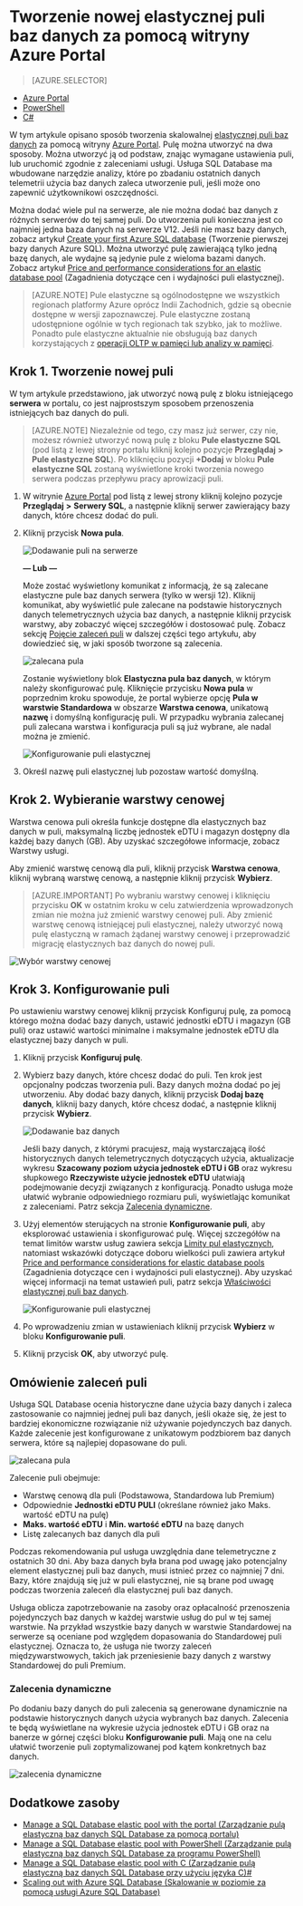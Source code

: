 <properties
    pageTitle="Tworzenie nowej puli elastycznej za pomocą witryny Azure Portal | Microsoft Azure"
    description="Dodawanie do konfiguracji bazy danych SQL skalowalnej elastycznej puli baz danych ułatwiającej administrowanie zasobami i ich udostępnianie między bazami danych."
    keywords="skalowalna baza danych, konfiguracja bazy danych"
    services="sql-database"
    documentationCenter=""
    authors="ninarn"
    manager="jhubbard"
    editor=""/>

<tags
    ms.service="sql-database"
    ms.devlang="NA"
    ms.date="07/20/2016"
    ms.author="ninarn"
    ms.workload="data-management"
    ms.topic="get-started-article"
    ms.tgt_pltfrm="NA"/>



# Tworzenie nowej elastycznej puli baz danych za pomocą witryny Azure Portal

> [AZURE.SELECTOR]
- [Azure Portal](sql-database-elastic-pool-create-portal.md)
- [PowerShell](sql-database-elastic-pool-create-powershell.md)
- [C#](sql-database-elastic-pool-create-csharp.md)

W tym artykule opisano sposób tworzenia skalowalnej [elastycznej puli baz danych](sql-database-elastic-pool.md) za pomocą witryny [Azure Portal](https://portal.azure.com/). Pulę można utworzyć na dwa sposoby. Można utworzyć ją od podstaw, znając wymagane ustawienia puli, lub uruchomić zgodnie z zaleceniami usługi. Usługa SQL Database ma wbudowane narzędzie analizy, które po zbadaniu ostatnich danych telemetrii użycia baz danych zaleca utworzenie puli, jeśli może ono zapewnić użytkownikowi oszczędności.

Można dodać wiele pul na serwerze, ale nie można dodać baz danych z różnych serwerów do tej samej puli. Do utworzenia puli konieczna jest co najmniej jedna baza danych na serwerze V12. Jeśli nie masz bazy danych, zobacz artykuł [Create your first Azure SQL database](sql-database-get-started.md) (Tworzenie pierwszej bazy danych Azure SQL). Można utworzyć pulę zawierającą tylko jedną bazę danych, ale wydajne są jedynie pule z wieloma bazami danych. Zobacz artykuł [Price and performance considerations for an elastic database pool](sql-database-elastic-pool-guidance.md) (Zagadnienia dotyczące cen i wydajności puli elastycznej).

> [AZURE.NOTE] Pule elastyczne są ogólnodostępne we wszystkich regionach platformy Azure oprócz Indii Zachodnich, gdzie są obecnie dostępne w wersji zapoznawczej.  Pule elastyczne zostaną udostępnione ogólnie w tych regionach tak szybko, jak to możliwe. Ponadto pule elastyczne aktualnie nie obsługują baz danych korzystających z [operacji OLTP w pamięci lub analizy w pamięci](sql-database-in-memory.md).

## Krok 1. Tworzenie nowej puli

W tym artykule przedstawiono, jak utworzyć nową pulę z bloku istniejącego **serwera** w portalu, co jest najprostszym sposobem przenoszenia istniejących baz danych do puli. 

> [AZURE.NOTE] Niezależnie od tego, czy masz już serwer, czy nie, możesz również utworzyć nową pulę z bloku **Pule elastyczne SQL** (pod listą z lewej strony portalu kliknij kolejno pozycje **Przeglądaj** **>** **Pule elastyczne SQL**). Po kliknięciu pozycji **+Dodaj** w bloku **Pule elastyczne SQL** zostaną wyświetlone kroki tworzenia nowego serwera podczas przepływu pracy aprowizacji puli.

1. W witrynie [Azure Portal](http://portal.azure.com/) pod listą z lewej strony kliknij kolejno pozycje **Przeglądaj** **>** **Serwery SQL**, a następnie kliknij serwer zawierający bazy danych, które chcesz dodać do puli.
2. Kliknij przycisk **Nowa pula**.

    ![Dodawanie puli na serwerze](./media/sql-database-elastic-pool-create-portal/new-pool.png)

    **— Lub —**

    Może zostać wyświetlony komunikat z informacją, że są zalecane elastyczne pule baz danych serwera (tylko w wersji 12). Kliknij komunikat, aby wyświetlić pule zalecane na podstawie historycznych danych telemetrycznych użycia baz danych, a następnie kliknij przycisk warstwy, aby zobaczyć więcej szczegółów i dostosować pulę. Zobacz sekcję [Pojęcie zaleceń puli](#understand-pool-recommendations) w dalszej części tego artykułu, aby dowiedzieć się, w jaki sposób tworzone są zalecenia.

    ![zalecana pula](./media/sql-database-elastic-pool-create-portal/recommended-pool.png)

    Zostanie wyświetlony blok **Elastyczna pula baz danych**, w którym należy skonfigurować pulę. Kliknięcie przycisku **Nowa pula** w poprzednim kroku spowoduje, że portal wybierze opcję **Pula w warstwie Standardowa** w obszarze **Warstwa cenowa**, unikatową **nazwę** i domyślną konfigurację puli. W przypadku wybrania zalecanej puli zalecana warstwa i konfiguracja puli są już wybrane, ale nadal można je zmienić.

    ![Konfigurowanie puli elastycznej](./media/sql-database-elastic-pool-create-portal/configure-elastic-pool.png)

3. Określ nazwę puli elastycznej lub pozostaw wartość domyślną.

## Krok 2. Wybieranie warstwy cenowej

Warstwa cenowa puli określa funkcje dostępne dla elastycznych baz danych w puli, maksymalną liczbę jednostek eDTU i magazyn dostępny dla każdej bazy danych (GB). Aby uzyskać szczegółowe informacje, zobacz Warstwy usługi.

Aby zmienić warstwę cenową dla puli, kliknij przycisk **Warstwa cenowa**, kliknij wybraną warstwę cenową, a następnie kliknij przycisk **Wybierz**.

> [AZURE.IMPORTANT] Po wybraniu warstwy cenowej i kliknięciu przycisku **OK** w ostatnim kroku w celu zatwierdzenia wprowadzonych zmian nie można już zmienić warstwy cenowej puli. Aby zmienić warstwę cenową istniejącej puli elastycznej, należy utworzyć nową pulę elastyczną w ramach żądanej warstwy cenowej i przeprowadzić migrację elastycznych baz danych do nowej puli.

![Wybór warstwy cenowej](./media/sql-database-elastic-pool-create-portal/pricing-tier.png)

## Krok 3. Konfigurowanie puli

Po ustawieniu warstwy cenowej kliknij przycisk Konfiguruj pulę, za pomocą którego można dodać bazy danych, ustawić jednostki eDTU i magazyn (GB puli) oraz ustawić wartości minimalne i maksymalne jednostek eDTU dla elastycznej bazy danych w puli.

1. Kliknij przycisk **Konfiguruj pulę**.
2. Wybierz bazy danych, które chcesz dodać do puli. Ten krok jest opcjonalny podczas tworzenia puli. Bazy danych można dodać po jej utworzeniu.
    Aby dodać bazy danych, kliknij przycisk **Dodaj bazę danych**, kliknij bazy danych, które chcesz dodać, a następnie kliknij przycisk **Wybierz**.

    ![Dodawanie baz danych](./media/sql-database-elastic-pool-create-portal/add-databases.png)

    Jeśli bazy danych, z którymi pracujesz, mają wystarczającą ilość historycznych danych telemetrycznych dotyczących użycia, aktualizacje wykresu **Szacowany poziom użycia jednostek eDTU i GB** oraz wykresu słupkowego **Rzeczywiste użycie jednostek eDTU** ułatwiają podejmowanie decyzji związanych z konfiguracją. Ponadto usługa może ułatwić wybranie odpowiedniego rozmiaru puli, wyświetlając komunikat z zaleceniami. Patrz sekcja [Zalecenia dynamiczne](#dynamic-recommendations).

3. Użyj elementów sterujących na stronie **Konfigurowanie puli**, aby eksplorować ustawienia i skonfigurować pulę. Więcej szczegółów na temat limitów warstw usług zawiera sekcja [Limity pul elastycznych](sql-database-elastic-pool.md#edtu-and-storage-limits-for-elastic-pools-and-elastic-databases), natomiast wskazówki dotyczące doboru wielkości puli zawiera artykuł [Price and performance considerations for elastic database pools](sql-database-elastic-pool-guidance.md) (Zagadnienia dotyczące cen i wydajności puli elastycznej). Aby uzyskać więcej informacji na temat ustawień puli, patrz sekcja [Właściwości elastycznej puli baz danych](sql-database-elastic-pool.md#elastic-database-pool-properties).

    ![Konfigurowanie puli elastycznej](./media/sql-database-elastic-pool-create-portal/configure-performance.png)

4. Po wprowadzeniu zmian w ustawieniach kliknij przycisk **Wybierz** w bloku **Konfigurowanie puli**.
5. Kliknij przycisk **OK**, aby utworzyć pulę.


## Omówienie zaleceń puli

Usługa SQL Database ocenia historyczne dane użycia bazy danych i zaleca zastosowanie co najmniej jednej puli baz danych, jeśli okaże się, że jest to bardziej ekonomiczne rozwiązanie niż używanie pojedynczych baz danych. Każde zalecenie jest konfigurowane z unikatowym podzbiorem baz danych serwera, które są najlepiej dopasowane do puli.

![zalecana pula](./media/sql-database-elastic-pool-create-portal/recommended-pool.png)  

Zalecenie puli obejmuje:

- Warstwę cenową dla puli (Podstawowa, Standardowa lub Premium)
- Odpowiednie **Jednostki eDTU PULI** (określane również jako Maks. wartość eDTU na pulę)
- **Maks. wartość eDTU** i **Min. wartość eDTU** na bazę danych
- Listę zalecanych baz danych dla puli

Podczas rekomendowania pul usługa uwzględnia dane telemetryczne z ostatnich 30 dni. Aby baza danych była brana pod uwagę jako potencjalny element elastycznej puli baz danych, musi istnieć przez co najmniej 7 dni. Bazy, które znajdują się już w puli elastycznej, nie są brane pod uwagę podczas tworzenia zaleceń dla elastycznej puli baz danych.

Usługa oblicza zapotrzebowanie na zasoby oraz opłacalność przenoszenia pojedynczych baz danych w każdej warstwie usług do pul w tej samej warstwie. Na przykład wszystkie bazy danych w warstwie Standardowej na serwerze są oceniane pod względem dopasowania do Standardowej puli elastycznej. Oznacza to, że usługa nie tworzy zaleceń międzywarstwowych, takich jak przeniesienie bazy danych z warstwy Standardowej do puli Premium.

### Zalecenia dynamiczne

Po dodaniu bazy danych do puli zalecenia są generowane dynamicznie na podstawie historycznych danych użycia wybranych baz danych. Zalecenia te będą wyświetlane na wykresie użycia jednostek eDTU i GB oraz na banerze w górnej części bloku **Konfigurowanie puli**. Mają one na celu ułatwić tworzenie puli zoptymalizowanej pod kątem konkretnych baz danych.

![zalecenia dynamiczne](./media/sql-database-elastic-pool-create-portal/dynamic-recommendation.png)

## Dodatkowe zasoby

- [Manage a SQL Database elastic pool with the portal (Zarządzanie pulą elastyczną baz danych SQL Database za pomocą portalu)](sql-database-elastic-pool-manage-portal.md)
- [Manage a SQL Database elastic pool with PowerShell (Zarządzanie pulą elastyczną baz danych SQL Database za programu PowerShell)](sql-database-elastic-pool-manage-powershell.md)
- [Manage a SQL Database elastic pool with C (Zarządzanie pulą elastyczną baz danych SQL Database przy użyciu języka C)#](sql-database-elastic-pool-manage-csharp.md)
- [Scaling out with Azure SQL Database (Skalowanie w poziomie za pomocą usługi Azure SQL Database)](sql-database-elastic-scale-introduction.md) 




<!--HONumber=Sep16_HO4-->


